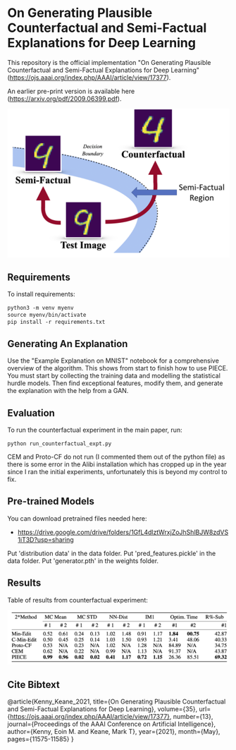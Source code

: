 # On Generating Plausible Counterfactual and Semi-Factual Explanations for Deep Learning


This repository is the official implementation "On Generating Plausible Counterfactual and Semi-Factual Explanations for Deep Learning" (https://ojs.aaai.org/index.php/AAAI/article/view/17377). 

An earlier pre-print version is available here (https://arxiv.org/pdf/2009.06399.pdf).

![alt text](https://github.com/EoinKenny/AAAI-2021/blob/master/imgs/overview.png)



## Requirements

To install requirements:

```setup
python3 -m venv myenv
source myenv/bin/activate
pip install -r requirements.txt
```

## Generating An Explanation
Use the "Example Explanation on MNIST" notebook for a comprehensive overview of the algorithm. This shows from start to finish how to use PIECE. You must start by collecting the training data and modelling the statistical hurdle models. Then find exceptional features, modify them, and generate the explanation with the help from a GAN.


## Evaluation

To run the counterfactual experiment in the main paper, run:

```eval
python run_counterfactual_expt.py
```

CEM and Proto-CF do not run (I commented them out of the python file) as there is some error in the Alibi installation which has cropped up in the year since I ran the initial experiments, unfortunately this is beyond my control to fix.

## Pre-trained Models

You can download pretrained files needed here:

- https://drive.google.com/drive/folders/1GfL4dlztWrxjZoJhShlBJW8zdVS1iT3D?usp=sharing

Put 'distribution data' in the data folder. Put 'pred_features.pickle' in the data folder. Put 'generator.pth' in the weights folder.

## Results

Table of results from counterfactual experiment:

![alt text](https://github.com/EoinKenny/AAAI-2021/blob/master/imgs/results.png)


## Cite Bibtext

@article{Kenny_Keane_2021, title={On Generating Plausible Counterfactual and Semi-Factual Explanations for Deep Learning}, 
volume={35}, 
url={https://ojs.aaai.org/index.php/AAAI/article/view/17377}, number={13}, journal={Proceedings of the AAAI Conference on Artificial Intelligence}, author={Kenny, Eoin M. and Keane, Mark T}, year={2021}, 
month={May}, 
pages={11575-11585}
 }